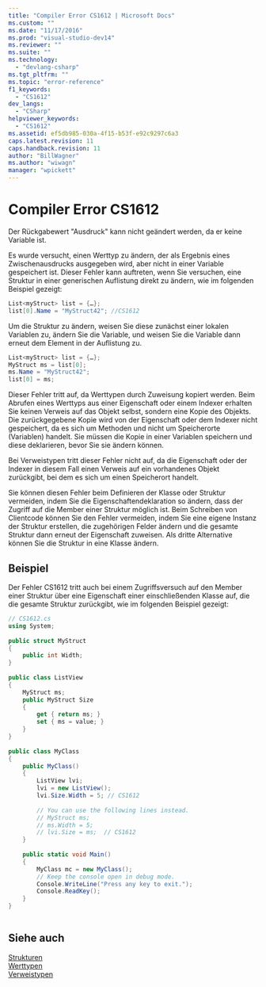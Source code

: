 ```yaml
---
title: "Compiler Error CS1612 | Microsoft Docs"
ms.custom: ""
ms.date: "11/17/2016"
ms.prod: "visual-studio-dev14"
ms.reviewer: ""
ms.suite: ""
ms.technology: 
  - "devlang-csharp"
ms.tgt_pltfrm: ""
ms.topic: "error-reference"
f1_keywords: 
  - "CS1612"
dev_langs: 
  - "CSharp"
helpviewer_keywords: 
  - "CS1612"
ms.assetid: ef5db985-030a-4f15-b53f-e92c9297c6a3
caps.latest.revision: 11
caps.handback.revision: 11
author: "BillWagner"
ms.author: "wiwagn"
manager: "wpickett"
---
```

# Compiler Error CS1612
Der Rückgabewert "Ausdruck" kann nicht geändert werden, da er keine Variable ist.  
  
 Es wurde versucht, einen Werttyp zu ändern, der als Ergebnis eines Zwischenausdrucks ausgegeben wird, aber nicht in einer Variable gespeichert ist.  Dieser Fehler kann auftreten, wenn Sie versuchen, eine Struktur in einer generischen Auflistung direkt zu ändern, wie im folgenden Beispiel gezeigt:  
  
```c#  
List<myStruct> list = {…};  
list[0].Name = "MyStruct42"; //CS1612  
```  
  
 Um die Struktur zu ändern, weisen Sie diese zunächst einer lokalen Variablen zu, ändern Sie die Variable, und weisen Sie die Variable dann erneut dem Element in der Auflistung zu.  
  
```c#  
List<myStruct> list = {…};  
MyStruct ms = list[0];  
ms.Name = "MyStruct42";  
list[0] = ms;  
```  
  
 Dieser Fehler tritt auf, da Werttypen durch Zuweisung kopiert werden.  Beim Abrufen eines Werttyps aus einer Eigenschaft oder einem Indexer erhalten Sie keinen Verweis auf das Objekt selbst, sondern eine Kopie des Objekts.  Die zurückgegebene Kopie wird von der Eigenschaft oder dem Indexer nicht gespeichert, da es sich um Methoden und nicht um Speicherorte \(Variablen\) handelt.  Sie müssen die Kopie in einer Variablen speichern und diese deklarieren, bevor Sie sie ändern können.  
  
 Bei Verweistypen tritt dieser Fehler nicht auf, da die Eigenschaft oder der Indexer in diesem Fall einen Verweis auf ein vorhandenes Objekt zurückgibt, bei dem es sich um einen Speicherort handelt.  
  
 Sie können diesen Fehler beim Definieren der Klasse oder Struktur vermeiden, indem Sie die Eigenschaftendeklaration so ändern, dass der Zugriff auf die Member einer Struktur möglich ist.  Beim Schreiben von Clientcode können Sie den Fehler vermeiden, indem Sie eine eigene Instanz der Struktur erstellen, die zugehörigen Felder ändern und die gesamte Struktur dann erneut der Eigenschaft zuweisen.  Als dritte Alternative können Sie die Struktur in eine Klasse ändern.  
  
## Beispiel  
 Der Fehler CS1612 tritt auch bei einem Zugriffsversuch auf den Member einer Struktur über eine Eigenschaft einer einschließenden Klasse auf, die die gesamte Struktur zurückgibt, wie im folgenden Beispiel gezeigt:  
  
```c#  
// CS1612.cs  
using System;  
  
public struct MyStruct  
{  
    public int Width;  
}  
  
public class ListView  
{  
    MyStruct ms;  
    public MyStruct Size  
    {  
        get { return ms; }  
        set { ms = value; }  
    }  
}  
  
public class MyClass  
{  
    public MyClass()  
    {  
        ListView lvi;  
        lvi = new ListView();  
        lvi.Size.Width = 5; // CS1612  
  
        // You can use the following lines instead.  
        // MyStruct ms;  
        // ms.Width = 5;  
        // lvi.Size = ms;  // CS1612  
    }  
  
    public static void Main()   
    {  
        MyClass mc = new MyClass();  
        // Keep the console open in debug mode.  
        Console.WriteLine("Press any key to exit.");  
        Console.ReadKey();     
    }  
}  
  
```  
  
## Siehe auch  
 [Strukturen](../../../csharp/programming-guide/classes-and-structs/structs.md)   
 [Werttypen](../../../csharp/language-reference/keywords/value-types.md)   
 [Verweistypen](../../../csharp/language-reference/keywords/reference-types.md)